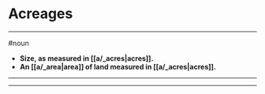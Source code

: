 # Acreages
---
#noun
- **Size, as measured in [[a/_acres|acres]].**
- **An [[a/_area|area]] of land measured in [[a/_acres|acres]].**
---
---
